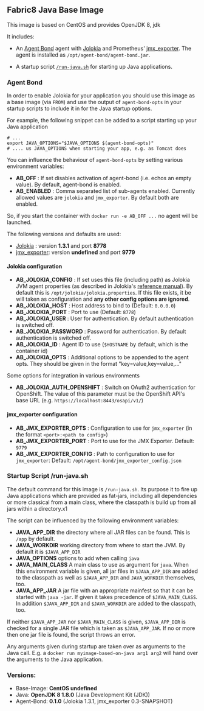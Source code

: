 ## Fabric8 Java Base Image

This image is based on CentOS and provides
OpenJDK 8, jdk

It includes:

* An [Agent Bond](https://github.com/fabric8io/agent-bond) agent with [Jolokia](http://www.jolokia.org) 
  and Prometheus' [jmx_exporter](https://github.com/prometheus/jmx_exporter). 
  The agent is installed as `/opt/agent-bond/agent-bond.jar`. 

* A startup script [`/run-java.sh`](#startup-script-run-java.sh) for starting up Java applications.

### Agent Bond

In order to enable Jolokia for your application you should use this 
image as a base image (via `FROM`) and use the output of `agent-bond-opts` in 
your startup scripts to include it in for the Java startup options. 

For example, the following snippet can be added to a script starting up your 
Java application

    # ...
    export JAVA_OPTIONS="$JAVA_OPTIONS $(agent-bond-opts)"
    # .... us JAVA_OPTIONS when starting your app, e.g. as Tomcat does

You can influence the behaviour of `agent-bond-opts` by setting various environment 
variables:

* **AB_OFF** : If set disables activation of agent-bond (i.e. echos an empty value). By default, agent-bond is enabled.
* **AB_ENABLED** : Comma separated list of sub-agents enabled. Currently allowed values are `jolokia` and `jmx_exporter`. 
  By default both are enabled.

So, if you start the container with `docker run -e AB_OFF ...` no agent will be launched.

The following versions and defaults are used:

* [Jolokia](http://www.jolokia.org) : version **1.3.1** and port **8778**
* [jmx_exporter](https://github.com/prometheus/jmx_exporter): version **undefined** and port **9779**  

#### Jolokia configuration

* **AB_JOLOKIA_CONFIG** : If set uses this file (including path) as Jolokia JVM agent properties (as described 
  in Jolokia's [reference manual](http://www.jolokia.org/reference/html/agents.html#agents-jvm)). 
  By default this is `/opt/jolokia/jolokia.properties`. If this file exists, it be will taken 
  as configuration and **any other config options are ignored**.  
* **AB_JOLOKIA_HOST** : Host address to bind to (Default: `0.0.0.0`)
* **AB_JOLOKIA_PORT** : Port to use (Default: `8778`)
* **AB_JOLOKIA_USER** : User for authentication. By default authentication is switched off.
* **AB_JOLOKIA_PASSWORD** : Password for authentication. By default authentication is switched off.
* **AB_JOLOKIA_ID** : Agent ID to use (`$HOSTNAME` by default, which is the container id)
* **AB_JOLOKIA_OPTS**  : Additional options to be appended to the agent opts. They should be given in the format 
  "key=value,key=value,..."

Some options for integration in various environments

* **AB_JOLOKIA_AUTH_OPENSHIFT** : Switch on OAuth2 authentication for OpenShift. The value of this parameter must be the OpenShift API's 
  base URL (e.g. `https://localhost:8443/osapi/v1/`)

#### jmx_exporter configuration 

* **AB_JMX_EXPORTER_OPTS** : Configuration to use for `jmx_exporter` (in the format `<port>:<path to config>`)
* **AB_JMX_EXPORTER_PORT** : Port to use for the JMX Exporter. Default: `9779`
* **AB_JMX_EXPORTER_CONFIG** : Path to configuration to use for `jmx_exporter`: Default: `/opt/agent-bond/jmx_exporter_config.json`

### Startup Script /run-java.sh

The default command for this image is `/run-java.sh`. Its purpose it
to fire up Java applications which are provided as fat-jars, including
all dependencies or more classical from a main class, where the
classpath is build up from all jars within a directory.x1

The script can be influenced by the following environment variables:

* **JAVA_APP_DIR** the directory where all JAR files can be
  found. This is `/app` by default.
* **JAVA_WORKDIR** working directory from where to start the JVM. By
  default it is `$JAVA_APP_DIR`
* **JAVA_OPTIONS** options to add when calling `java`
* **JAVA_MAIN_CLASS** A main class to use as argument for `java`. When
  this environment variable is given, all jar files in `$JAVA_APP_DIR`
  are added to the classpath as well as `$JAVA_APP_DIR` and
  `JAVA_WORKDIR` themselves, too.
* **JAVA_APP_JAR** A jar file with an appropriate mainfest so that it
  can be started with `java -jar`. If given it takes precedence of
  `$JAVA_MAIN_CLASS`. In addition `$JAVA_APP_DIR` and `$JAVA_WORKDIR`
  are added to the classpath, too. 

If neither `$JAVA_APP_JAR` nor `$JAVA_MAIN_CLASS` is given,
`$JAVA_APP_DIR` is checked for a single JAR file which is taken as
`$JAVA_APP_JAR`. If no or more then one jar file is found, the script
throws an error. 

Any arguments given during startup are taken over as arguments to the
Java call. E.g. a `docker run myimage-based-on-java arg1 arg2` will
hand over the arguments to the Java application.

### Versions:

* Base-Image: **CentOS undefined**
* Java: **OpenJDK 8 1.8.0** (Java Development Kit (JDK))
* Agent-Bond: **0.1.0** (Jolokia 1.3.1, jmx_exporter 0.3-SNAPSHOT)
